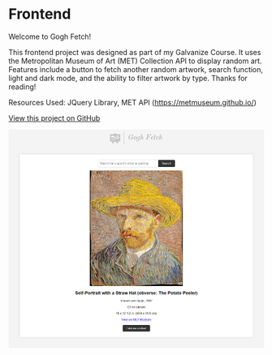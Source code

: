 # Frontend

Welcome to Gogh Fetch!

This frontend project was designed as part of my Galvanize Course. It uses the Metropolitan Museum of Art (MET) Collection API to display random art. Features include a button to fetch another random artwork, search function, light and dark mode, and the ability to filter artwork by type. Thanks for reading!


Resources Used:
JQuery Library, MET API (https://metmuseum.github.io/)

[View this project on GitHub](https://github.com/nateykliu/Frontend)

![ScreenShot](/images/preview.PNG)
